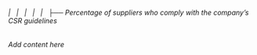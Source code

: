 ###### |   |   |   |   |   ├── Percentage of suppliers who comply with the company’s CSR guidelines

*Add content here*